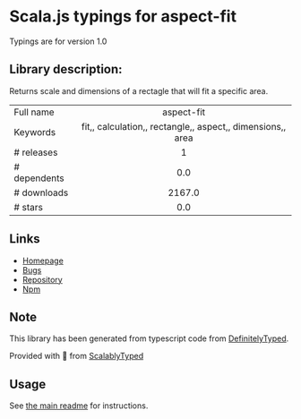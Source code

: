 
# Scala.js typings for aspect-fit

Typings are for version 1.0

## Library description:
Returns scale and dimensions of a rectagle that will fit a specific area.

|                    |                 |
| ------------------ | :-------------: |
| Full name          | aspect-fit |
| Keywords           | fit,, calculation,, rectangle,, aspect,, dimensions,, area |
| # releases         | 1 |
| # dependents       | 0.0 |
| # downloads        | 2167.0 |
| # stars            | 0.0 |

## Links
- [Homepage](https://github.com/maxtherocket/aspect-fit)
- [Bugs](https://github.com/maxtherocket/aspect-fit/issues)
- [Repository](https://github.com/maxtherocket/aspect-fit)
- [Npm](https://www.npmjs.com/package/aspect-fit)
    


## Note
This library has been generated from typescript code from [DefinitelyTyped](https://definitelytyped.org).

Provided with :purple_heart: from [ScalablyTyped](https://github.com/oyvindberg/ScalablyTyped)

## Usage
See [the main readme](../../readme.md) for instructions.


